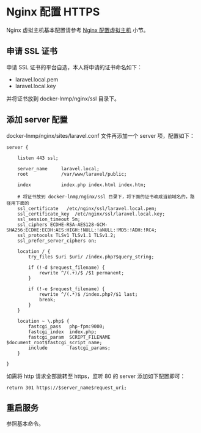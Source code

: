 # Nginx 配置 HTTPS

Nginx 虚拟主机基本配置请参考 [Nginx 配置虚拟主机](vhost.md) 小节。


## 申请 SSL 证书

申请 SSL 证书的平台自选，本人将申请的证书命名如下：
- laravel.local.pem
- laravel.local.key

并将证书放到 docker-lnmp/nginx/ssl 目录下。


## 添加 server 配置

docker-lnmp/nginx/sites/laravel.conf 文件再添加一个 server 项，配置如下：
```
server {

    listen 443 ssl;
    
    server_name     laravel.local;
    root            /var/www/laravel/public;

    index           index.php index.html index.htm;

    # 将证书放到 docker-lnmp/nginx/ssl 目录下，将下面的证书改成当前域名的，路径用下面的
    ssl_certificate   /etc/nginx/ssl/laravel.local.pem;
    ssl_certificate_key  /etc/nginx/ssl/laravel.local.key;
    ssl_session_timeout 5m;
    ssl_ciphers ECDHE-RSA-AES128-GCM-SHA256:ECDHE:ECDH:AES:HIGH:!NULL:!aNULL:!MD5:!ADH:!RC4;
    ssl_protocols TLSv1 TLSv1.1 TLSv1.2;
    ssl_prefer_server_ciphers on;

    location / {
        try_files $uri $uri/ /index.php?$query_string;

        if (!-d $request_filename) {
            rewrite ^/(.+)/$ /$1 permanent;
        }

        if (!-e $request_filename) {
            rewrite ^/(.*)$ /index.php?/$1 last;
            break;
        }
    }

    location ~ \.php$ {
        fastcgi_pass   php-fpm:9000;
        fastcgi_index  index.php;
        fastcgi_param  SCRIPT_FILENAME  $document_root$fastcgi_script_name;
        include        fastcgi_params;
    }

}
```

如需将 http 请求全部跳转至 https，监听 80 的 server 添加如下配置即可：
```
return 301 https://$server_name$request_uri;
```

## 重启服务

参照基本命令。

